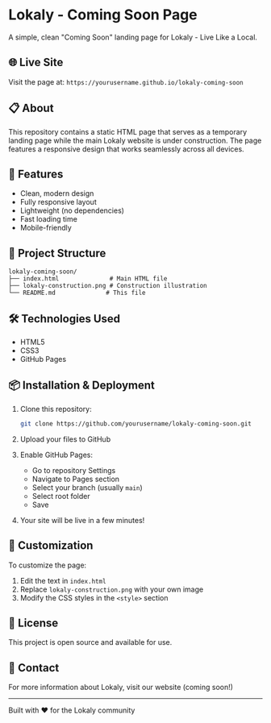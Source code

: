 # Lokaly - Coming Soon Page

A simple, clean "Coming Soon" landing page for Lokaly - Live Like a Local.

## 🌐 Live Site

Visit the page at: `https://yourusername.github.io/lokaly-coming-soon`

## 📋 About

This repository contains a static HTML page that serves as a temporary landing page while the main Lokaly website is under construction. The page features a responsive design that works seamlessly across all devices.

## 🚀 Features

- Clean, modern design
- Fully responsive layout
- Lightweight (no dependencies)
- Fast loading time
- Mobile-friendly

## 📁 Project Structure

```
lokaly-coming-soon/
├── index.html              # Main HTML file
├── lokaly-construction.png # Construction illustration
└── README.md              # This file
```

## 🛠️ Technologies Used

- HTML5
- CSS3
- GitHub Pages

## 📦 Installation & Deployment

1. Clone this repository:
   ```bash
   git clone https://github.com/yourusername/lokaly-coming-soon.git
   ```

2. Upload your files to GitHub

3. Enable GitHub Pages:
   - Go to repository Settings
   - Navigate to Pages section
   - Select your branch (usually `main`)
   - Select root folder
   - Save

4. Your site will be live in a few minutes!

## 🎨 Customization

To customize the page:

1. Edit the text in `index.html`
2. Replace `lokaly-construction.png` with your own image
3. Modify the CSS styles in the `<style>` section

## 📝 License

This project is open source and available for use.

## 📧 Contact

For more information about Lokaly, visit our website (coming soon!)

---

Built with ❤️ for the Lokaly community